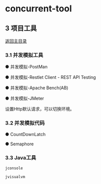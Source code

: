 # concurrent-tool

## 3 项目工具
[返回主目录](../README.md)

### 3.1 并发模拟工具

  ● 并发模拟-PostMan
  
  ● 并发模拟-Restlet Client - REST API Testing
  
  ● 并发模拟-Apache Bench(AB)
  
  ● 并发模拟-JMeter
  
  设置Http默认请求，可以切换环境。

### 3.2 并发模拟代码

  ● CountDownLatch

  ● Semaphore
  
### 3.3 Java工具

    jconsole

    jvisualvm
